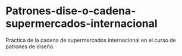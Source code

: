 # Patrones-dise-o-cadena-supermercados-internacional
Práctica de la cadena de supermercados internacional en el curso de patrones de diseño.
